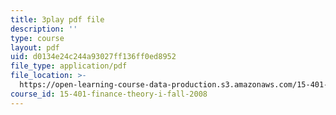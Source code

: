 ```yaml
---
title: 3play pdf file
description: ''
type: course
layout: pdf
uid: d0134e24c244a93027ff136ff0ed8952
file_type: application/pdf
file_location: >-
  https://open-learning-course-data-production.s3.amazonaws.com/15-401-finance-theory-i-fall-2008/d0134e24c244a93027ff136ff0ed8952_Q2qjnLO3I_M.pdf
course_id: 15-401-finance-theory-i-fall-2008
---
```


